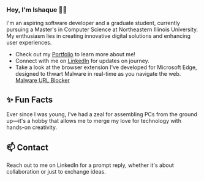 ### Hey, I'm Ishaque 👋🏽  

I'm an aspiring software developer and a graduate student, currently pursuing a Master's in Computer Science at Northeastern Illinois University. My enthusiasm lies in creating innovative digital solutions and enhancing user experiences.

- Check out my [Portfolio](https://isaq12.github.io) to learn more about me!
- Connect with me on [LinkedIn](https://www.linkedin.com/in/ishaque12/) for updates on journey.
- Take a look at the browser extension I've developed for Microsoft Edge, designed to thwart Malware in real-time as you navigate the web. [Malware URL Blocker](https://malware-blocker.com)

## ✨ Fun Facts 

Ever since I was young, I've had a zeal for assembling PCs from the ground up—it's a hobby that allows me to merge my love for technology with hands-on creativity.

## 📫 Contact

Reach out to me on LinkedIn for a prompt reply, whether it's about collaboration or just to exchange ideas.
 
